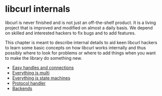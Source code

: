 # libcurl internals

libcurl is never finished and is not just an off-the-shelf product. It is a
living project that is improved and modified on almost a daily basis. We
depend on skilled and interested hackers to fix bugs and to add features.

This chapter is meant to describe internal details to aid keen libcurl hackers
to learn some basic concepts on how libcurl works internally and thus possibly
where to look for problems or where to add things when you want to make the
library do something new.

 * [Easy handles and connections](internals/easy.md)
 * [Everything is multi](internals/multi.md)
 * [Everything is state machines](internals/statemachines.md)
 * [Protocol handler](internals/handler.md)
 * [Backends](internals/backends.md)

